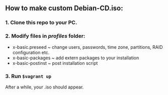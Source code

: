 ## How to make custom Debian-CD.iso:

### 1. Clone this repo to your  PC.

### 2. Modify files in *profiles* folder:
- x-basic.preseed ~ change users, passwords, time zone, partitions, RAID configuration etc.
- x-basic-packages ~ add extern packages to your installation  
- x-basic-postinst ~ post installation script

### 3. Run `$vagrant up`


After a while, your <debian-custum-image>.iso should appear. 